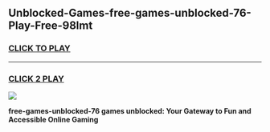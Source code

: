 
## Unblocked-Games-free-games-unblocked-76-Play-Free-98lmt
<h3>
<a href="https://premium76.site?title=free-games-unblocked-76&ref=22A">CLICK TO PLAY</a></h3>
<hr>

<h3>
<a href="https://premium76.site?title=free-games-unblocked-76&ref=22A">CLICK 2 PLAY</a>
  
</h3>

<a href="https://premium76.site?title=free-games-unblocked-76&ref=22A"><img src="https://clearcache.store/games.png"></a>


**free-games-unblocked-76 games unblocked: Your Gateway to Fun and Accessible Online Gaming**
